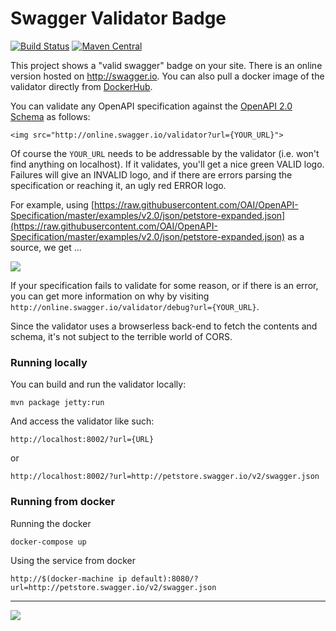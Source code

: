 # Swagger Validator Badge

[![Build Status](https://travis-ci.org/swagger-api/validator-badge.svg?branch=master)](https://travis-ci.org/swagger-api/validator-badge)
[![Maven Central](https://maven-badges.herokuapp.com/maven-central/io.swagger/swagger-validator/badge.svg?style=plastic)](https://maven-badges.herokuapp.com/maven-central/io.swagger/swagger-validator)

This project shows a "valid swagger" badge on your site.  There is an online version hosted on http://swagger.io.  You can also pull a docker image of the validator directly from [DockerHub](https://hub.docker.com/r/swaggerapi/swagger-validator/).

You can validate any OpenAPI specification against the [OpenAPI 2.0 Schema](https://github.com/OAI/OpenAPI-Specification/blob/master/schemas/v2.0/schema.json) as follows:

```
<img src="http://online.swagger.io/validator?url={YOUR_URL}">
```

Of course the `YOUR_URL` needs to be addressable by the validator (i.e. won't find anything on localhost).  If it validates, you'll get a nice green VALID logo.  Failures will give an INVALID logo, and if there are errors parsing the specification or reaching it, an ugly red ERROR logo.

For example, using [https://raw.githubusercontent.com/OAI/OpenAPI-Specification/master/examples/v2.0/json/petstore-expanded.json](https://raw.githubusercontent.com/OAI/OpenAPI-Specification/master/examples/v2.0/json/petstore-expanded.json) as a source, we get ...

![](http://online.swagger.io/validator?url=https://raw.githubusercontent.com/OAI/OpenAPI-Specification/master/examples/v2.0/json/petstore-expanded.json)

If your specification fails to validate for some reason, or if there is an error, you can get more information on why by visiting ```http://online.swagger.io/validator/debug?url={YOUR_URL}```.

Since the validator uses a browserless back-end to fetch the contents and schema, it's not subject to the terrible world of CORS.

### Running locally

You can build and run the validator locally:

```
mvn package jetty:run
```

And access the validator like such:

```
http://localhost:8002/?url={URL}
```

or

```
http://localhost:8002/?url=http://petstore.swagger.io/v2/swagger.json
```

### Running from docker

Running the docker

```
docker-compose up
```

Using the service from docker

```
http://$(docker-machine ip default):8080/?url=http://petstore.swagger.io/v2/swagger.json
```

---
<img src="http://swagger.io/wp-content/uploads/2016/02/logo.jpg"/>

